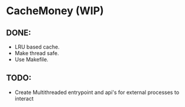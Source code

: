 # CacheMoney (WIP)

## DONE:
- LRU based cache.
- Make thread safe.
- Use Makefile.


## TODO:
- Create Multithreaded entrypoint and api's for external processes to interact
